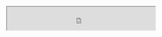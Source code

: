 <iframe src="https://drive.google.com/file/d/1bsv4PWdQUH50ldxcloyR392029_ezd_e/preview" width="400" height="64"></iframe>